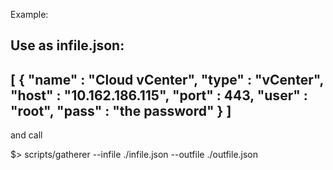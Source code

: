 
Example:

Use as infile.json:
-----------------------------------------
[
  { "name" : "Cloud vCenter",
    "type" : "vCenter",
    "host" : "10.162.186.115",
    "port" : 443,
    "user" : "root",
    "pass" : "the password"
   }
]
-----------------------------------------

and call

$> scripts/gatherer --infile ./infile.json --outfile ./outfile.json


